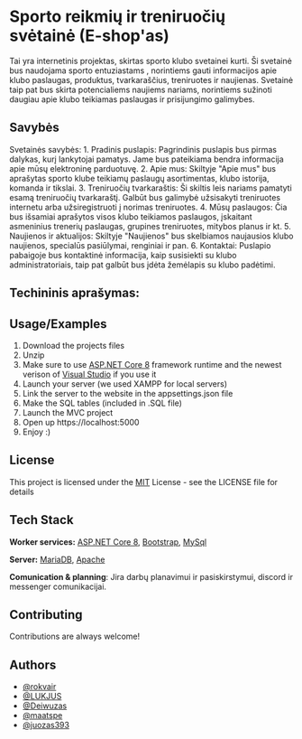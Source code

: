 
# Sporto reikmių ir treniruočių svėtainė (E-shop'as)

Tai yra internetinis projektas, skirtas sporto klubo svetainei kurti. Ši svetainė bus naudojama sporto entuziastams , norintiems gauti informacijos apie klubo paslaugas, produktus, tvarkaraščius, treniruotes ir naujienas. Svetainė taip pat bus skirta potencialiems naujiems nariams, norintiems sužinoti daugiau apie klubo teikiamas paslaugas ir prisijungimo galimybes.

## Savybės
Svetainės savybės:
    1.	Pradinis puslapis:
 Pagrindinis puslapis bus pirmas dalykas, kurį lankytojai pamatys. Jame bus pateikiama bendra informacija apie mūsų elektroninę parduotuvę. 
    2.	Apie mus:
 Skiltyje "Apie mus" bus aprašytas sporto klube teikiamų paslaugų asortimentas, klubo istorija, komanda ir tikslai.
    3.	Treniruočių tvarkaraštis:
Ši skiltis leis nariams pamatyti esamą treniruočių tvarkaraštį. Galbūt bus galimybė užsisakyti treniruotes internetu arba užsiregistruoti į norimas treniruotes.
    4.	Mūsų paslaugos:
Čia bus išsamiai aprašytos visos klubo teikiamos paslaugos, įskaitant asmeninius trenerių paslaugas, grupines treniruotes, mitybos planus ir kt.
    5.	Naujienos ir aktualijos:
Skiltyje "Naujienos" bus skelbiamos naujausios klubo naujienos, specialūs pasiūlymai, renginiai ir pan.
    6.	Kontaktai:
Puslapio pabaigoje bus kontaktinė informacija, kaip susisiekti su klubo administratoriais, taip pat galbūt bus įdėta žemėlapis su klubo padėtimi.

## Techininis aprašymas:


## Usage/Examples

1. Download the projects files
2. Unzip
3. Make sure to use [ASP.NET Core 8](https://dotnet.microsoft.com/en-us/) framework runtime and the newest verison of [Visual Studio](https://visualstudio.microsoft.com/vs/) if you use it
4. Launch your server (we used XAMPP for local servers)
5. Link the server to the website in the appsettings.json file
6. Make the SQL tables (included in .SQL file)
7. Launch the MVC project
8. Open up https://localhost:5000
9. Enjoy :)
## License

This project is licensed under the [MIT](https://choosealicense.com/licenses/mit/) License - see the LICENSE file for details


## Tech Stack

**Worker services:** [ASP.NET Core 8](https://dotnet.microsoft.com/en-us/),
 [Bootstrap](https://getbootstrap.com), [MySql](https://www.mysql.com) 

**Server:** [MariaDB](https://mariadb.org), [Apache](https://httpd.apache.org)

**Comunication & planning**: Jira darbų planavimui ir pasiskirstymui, discord ir messenger comunikacijai.

## Contributing

Contributions are always welcome!



## Authors

- [@rokvair](https://github.com/rokvair)
- [@LUKJUS](https://github.com/LUKJUS)
- [@Deiwuzas](https://github.com/Deiwuzas)
- [@maatspe](https://github.com/maatspe)
- [@juozas393](https://github.com/juozas393)

